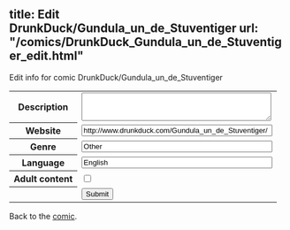 title: Edit DrunkDuck/Gundula_un_de_Stuventiger
url: "/comics/DrunkDuck_Gundula_un_de_Stuventiger_edit.html"
---
Edit info for comic DrunkDuck/Gundula_un_de_Stuventiger

<form name="comic" action="http://gaepostmail.appspot.com/comic/" method="post">
<table class="comicinfo">
<tr>
<th>Description</th><td><textarea name="description" cols="40" rows="3"></textarea></td>
</tr>
<tr>
<th>Website</th><td><input type="text" name="url" value="http://www.drunkduck.com/Gundula_un_de_Stuventiger/" size="40"/></td>
</tr>
<tr>
<th>Genre</th><td><input type="text" name="genre" value="Other" size="40"/></td>
</tr>
<tr>
<th>Language</th><td><input type="text" name="language" value="English" size="40"/></td>
</tr>
<tr>
<th>Adult content</th><td><input type="checkbox" name="adult" value="adult" /></td>
</tr>
<tr>
<th></th><td>
<input type="hidden" name="comic" value="DrunkDuck_Gundula_un_de_Stuventiger" />
<input type="submit" name="submit" value="Submit" />
</td>
</tr>
</table>
</form>

Back to the [comic](DrunkDuck_Gundula_un_de_Stuventiger.html).
